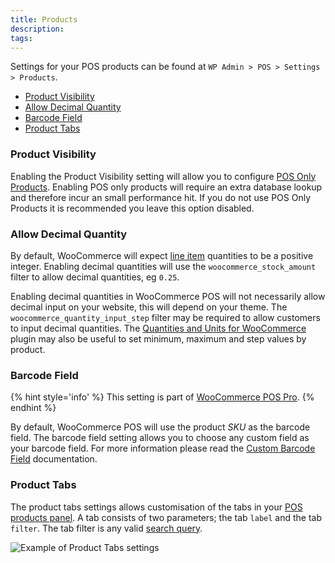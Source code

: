 ```yaml
---
title: Products
description:  
tags: 
---
```


Settings for your POS products can be found at `WP Admin > POS > Settings > Products`. 

* [Product Visibility](#product-visibility)
* [Allow Decimal Quantity](#allow-decimal-quantity)
* [Barcode Field](#barcode-field)
* [Product Tabs](#product-tabs)


### Product Visibility

Enabling the Product Visibility setting will allow you to configure [POS Only Products](./products/pos-only-products.md). 
Enabling POS only products will require an extra database lookup and therefore incur an small performance hit. 
If you do not use POS Only Products it is recommended you leave this option disabled. 


### Allow Decimal Quantity

By default, WooCommerce will expect [line item](/how-to/operate/cart/line-items.md) quantities to be a positive integer. 
Enabling decimal quantities will use the `woocommerce_stock_amount` filter to allow decimal quantities, eg `0.25`.

Enabling decimal quantities in WooCommerce POS will not necessarily allow decimal input on your website, this will depend on your theme. 
The `woocommerce_quantity_input_step` filter may be required to allow customers to input decimal quantities. 
The [Quantities and Units for WooCommerce](https://wordpress.org/plugins/quantities-and-units-for-woocommerce/) plugin may also be useful to set minimum, maximum and step values by product.  


### Barcode Field

{% hint style='info' %}
This setting is part of [WooCommerce POS Pro](http://wcpos.com/pro).
{% endhint %}

By default, WooCommerce POS will use the product _SKU_ as the barcode field. 
The barcode field setting allows you to choose any custom field as your barcode field. 
For more information please read the [Custom Barcode Field](./products/custom-barcode-field.md) documentation. 


### Product Tabs

The product tabs settings allows customisation of the tabs in your [POS products panel](/how-to/operate/products.md). 
A tab consists of two parameters; the tab `label` and the tab `filter`.
The tab filter is any valid [search query](/how-to/operate/products/searching-filtering.md).


![Example of Product Tabs settings](http://wcpos.com/wp-content/uploads/2017/03/product-tabs-settings.png)